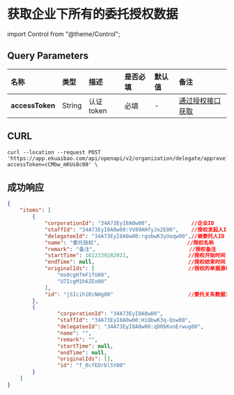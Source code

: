 # 获取企业下所有的委托授权数据

import Control from "@theme/Control";

<Control
method="GET"
url="/api/openapi/v2/organization/delegate/approve"
/>

## Query Parameters

| 名称 | 类型 | 描述 | 是否必填 | 默认值 | 备注 |
| :--- | :--- | :--- | :--- |:--- | :--- |
| **accessToken** | String | 认证token | 必填 | - | [通过授权接口获取](/docs/open-api/getting-started/auth) |

## CURL
```shell
curl --location --request POST 'https://app.ekuaibao.com/api/openapi/v2/organization/delegate/approve?accessToken=cCMbw_mKUs8c00' \
```

## 成功响应
```json
{
    "items": [
        {
            "corporationId": "34A73EyI8A0w00",             //企业ID
            "staffId": "34A73EyI8A0w00:VV89AHfyJo2E00",    //授权发起人ID
            "delegateeId": "34A73EyI8A0w00:rgobwK3yUoqw00",//被委托人ID
            "name": "委托授权",                            //授权名称
            "remark": "备注",                              //授权备注
            "startTime": 1612339282021,                   //授权开始时间
            "endTime": null,                              //授权结束时间
            "originalIds": [                              //授权的单据源模板ID集合
                "ms0cgHfmF1fU00",
                "U7IcgM1h6ZEo00"
            ],
            "id": "jSIcih1RiNHg00"                        //委托关系数据ID
        },
        {
                "corporationId": "34A73EyI8A0w00",
                "staffId": "34A73EyI8A0w00:HiQbwK3q-Qsw00",
                "delegateeId": "34A73EyI8A0w00:qD0bKunErwug00",
                "name": "",
                "remark": "",
                "startTime": null,
                "endTime": null,
                "originalIds": [],
                "id": "f_0cfEDrblSY00"
        }
    ]
}
```
